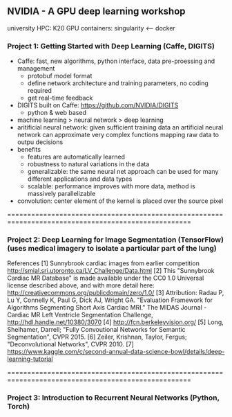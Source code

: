 ## NVIDIA - A GPU deep learning workshop

university HPC: K20 GPU
containers: singularity <-- docker


### Project 1: Getting Started with Deep Learning (Caffe, DIGITS)  
- Caffe: fast, new algorithms, python interface, data pre-proessing and management  
    + protobuf model format  
    + define network architecture and training parameters, no coding required  
    + get real-time feedback  
- DIGITS built on Caffe: https://github.com/NVIDIA/DIGITS  
    + python & web based  
- machine learning > neural network > deep learning  
- aritificial neural network: given sufficient training data an artificial neural network can approximate very complex functions mapping raw data to outpu decisions  
- benefits 
    + features are automatically learned  
    + robustness to natural variations in the data  
    + generalizable: the same neural net approach can be used for many different applications and data types  
    + scalable: performance improves with more data, method is massively parallelizable  
- convolution: center element of the kernel is placed over the source pixel  




====================================================================================================
### Project 2: Deep Learning for Image Segmentation (TensorFlow) (uses medical imagery to isolate a particular part of the lung)


References
[1] Sunnybrook cardiac images from earlier competition http://smial.sri.utoronto.ca/LV_Challenge/Data.html
[2] This "Sunnybrook Cardiac MR Database" is made available under the CC0 1.0 Universal license described above, and with more detail here: http://creativecommons.org/publicdomain/zero/1.0/
[3] Attribution: Radau P, Lu Y, Connelly K, Paul G, Dick AJ, Wright GA. "Evaluation Framework for Algorithms Segmenting Short Axis Cardiac MRI." The MIDAS Journal -Cardiac MR Left Ventricle Segmentation Challenge, http://hdl.handle.net/10380/3070
[4] http://fcn.berkeleyvision.org/
[5] Long, Shelhamer, Darrell; "Fully Convoutional Networks for Semantic Segmentation", CVPR 2015.
[6] Zeiler, Krishnan, Taylor, Fergus; "Deconvolutional Networks", CVPR 2010.
[7] https://www.kaggle.com/c/second-annual-data-science-bowl/details/deep-learning-tutorial

====================================================================================================
### Project 3: Introduction to Recurrent Neural Networks (Python, Torch)

